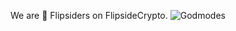 We are 🧠 Flipsiders on FlipsideCrypto.
![Godmodes](https://openseauserdata.com/files/e22c98856cf40d4efb9d2dcb69d25c9b.png)
